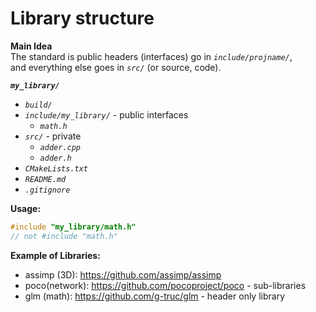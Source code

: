 # Library structure

**Main Idea**  
The standard is public headers (interfaces) go in _`include/projname/`_,  
and everything else goes in _`src/`_ (or source, code).

**_`my_library/`_**
- _`build/`_
- _`include/my_library/`_ - public interfaces
	- _`math.h`_
- _`src/`_ - private
	- _`adder.cpp`_
	- _`adder.h`_
- _`CMakeLists.txt`_
- _`README.md`_
- _`.gitignore`_


**Usage:**
```cpp
#include "my_library/math.h"
// not #include "math.h"
```


**Example of Libraries:**
- assimp (3D): https://github.com/assimp/assimp
- poco(network): https://github.com/pocoproject/poco - sub-libraries
- glm (math): https://github.com/g-truc/glm - header only library
